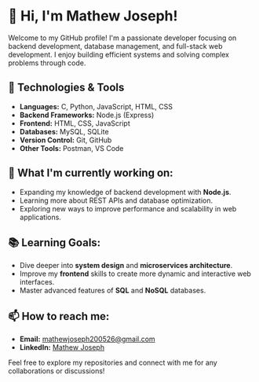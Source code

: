 # 👋 Hi, I'm Mathew Joseph!

Welcome to my GitHub profile! I'm a passionate developer focusing on backend development, database management, and full-stack web development. I enjoy building efficient systems and solving complex problems through code.

## 🔧 Technologies & Tools

- **Languages:** C, Python, JavaScript, HTML, CSS
- **Backend Frameworks:** Node.js (Express)
- **Frontend:** HTML, CSS, JavaScript
- **Databases:** MySQL, SQLite
- **Version Control:** Git, GitHub
- **Other Tools:** Postman, VS Code

## 🌱 What I'm currently working on:
- Expanding my knowledge of backend development with **Node.js**.
- Learning more about REST APIs and database optimization.
- Exploring new ways to improve performance and scalability in web applications.

## 📚 Learning Goals:
- Dive deeper into **system design** and **microservices architecture**.
- Improve my **frontend** skills to create more dynamic and interactive web interfaces.
- Master advanced features of **SQL** and **NoSQL** databases.

## 📫 How to reach me:
- **Email:** mathewjoseph200526@gmail.com
- **LinkedIn:** [Mathew Joseph](https://www.linkedin.com/in/mathew-joseph)

Feel free to explore my repositories and connect with me for any collaborations or discussions!
